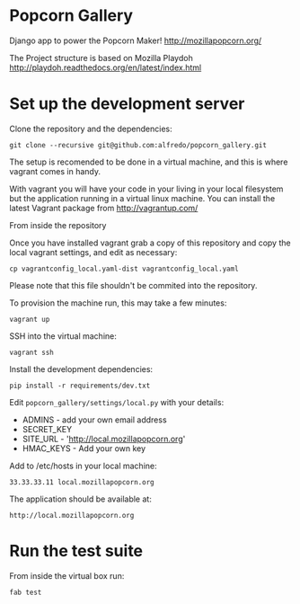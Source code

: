 Popcorn Gallery
===============

Django app to power the Popcorn Maker! http://mozillapopcorn.org/

The Project structure is based on Mozilla Playdoh http://playdoh.readthedocs.org/en/latest/index.html


Set up the development server
=============================

Clone the repository and the dependencies:

    git clone --recursive git@github.com:alfredo/popcorn_gallery.git

The setup is recomended to be done in a virtual machine, and this is where vagrant comes in handy.

With vagrant you will have your code in your living in your local filesystem but the application running in a virtual linux machine. You can install the latest Vagrant package from http://vagrantup.com/

From inside the repository

Once you have installed vagrant grab a copy of this repository and copy the local vagrant settings, and edit as necessary:

    cp vagrantconfig_local.yaml-dist vagrantconfig_local.yaml

Please note that this file shouldn't be commited into the repository.

To provision the machine run, this may take a few minutes:

    vagrant up

SSH into the virtual machine:

    vagrant ssh

Install the development dependencies:

    pip install -r requirements/dev.txt

Edit ``popcorn_gallery/settings/local.py``  with your details:

- ADMINS - add your own email address
- SECRET_KEY
- SITE_URL - 'http://local.mozillapopcorn.org'
- HMAC_KEYS - Add your own key


Add to /etc/hosts in your local machine:

    33.33.33.11 local.mozillapopcorn.org

The application should be available at:

    http://local.mozillapopcorn.org


Run the test suite
=================

From inside the virtual box run:

    fab test